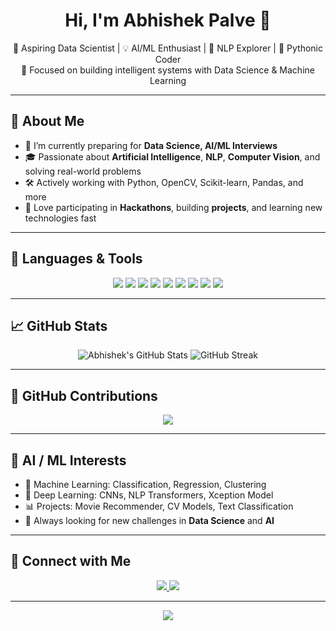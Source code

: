 <h1 align="center">Hi, I'm Abhishek Palve 👋</h1>

<p align="center">
  🚀 Aspiring Data Scientist | 💡 AI/ML Enthusiast | 🧠 NLP Explorer | 🧪 Pythonic Coder <br>
  🎯 Focused on building intelligent systems with Data Science & Machine Learning
</p>

---

## 💼 About Me

- 🌱 I’m currently preparing for **Data Science, AI/ML Interviews**
- 🎓 Passionate about **Artificial Intelligence**, **NLP**, **Computer Vision**, and solving real-world problems
- 🛠️ Actively working with Python, OpenCV, Scikit-learn, Pandas, and more
- 🧠 Love participating in **Hackathons**, building **projects**, and learning new technologies fast

---

## 🚀 Languages & Tools

<p align="center">
  <img src="https://img.shields.io/badge/Python-3776AB?style=for-the-badge&logo=python&logoColor=white"/>
  <img src="https://img.shields.io/badge/OpenCV-5C3EE8?style=for-the-badge&logo=opencv&logoColor=white"/>
  <img src="https://img.shields.io/badge/Numpy-013243?style=for-the-badge&logo=numpy&logoColor=white"/>
  <img src="https://img.shields.io/badge/Pandas-150458?style=for-the-badge&logo=pandas&logoColor=white"/>
  <img src="https://img.shields.io/badge/Scikit--learn-F7931E?style=for-the-badge&logo=scikit-learn&logoColor=white"/>
  <img src="https://img.shields.io/badge/TensorFlow-FF6F00?style=for-the-badge&logo=tensorflow&logoColor=white"/>
  <img src="https://img.shields.io/badge/Machine%20Learning-00C853?style=for-the-badge&logo=dependabot&logoColor=white"/>
  <img src="https://img.shields.io/badge/Data%20Science-FF4081?style=for-the-badge&logo=data&logoColor=white"/>
  <img src="https://img.shields.io/badge/NLP-673AB7?style=for-the-badge&logo=openai&logoColor=white"/>
</p>

---

## 📈 GitHub Stats

<p align="center">
  <img src="https://github-readme-stats.vercel.app/api?username=abhishek172003&show_icons=true&theme=tokyonight&hide=stars" alt="Abhishek's GitHub Stats"/>
  <img src="https://github-readme-streak-stats.herokuapp.com?user=abhishek172003&theme=tokyonight&hide_border=true" alt="GitHub Streak"/>
</p>

---

## 🧩 GitHub Contributions

<p align="center">
  <img src="https://github-readme-activity-graph.vercel.app/graph?username=abhishek172003&theme=react-dark&hide_border=true"/>
</p>

---

## 🧠 AI / ML Interests

- 🤖 Machine Learning: Classification, Regression, Clustering
- 🧠 Deep Learning: CNNs, NLP Transformers, Xception Model
- 📊 Projects: Movie Recommender, CV Models, Text Classification
- 📍 Always looking for new challenges in **Data Science** and **AI**

---

## 🔗 Connect with Me

<p align="center">
  <a href="https://www.linkedin.com/in/abhishek-palve-652ba91b1/" target="_blank">
    <img src="https://img.shields.io/badge/LinkedIn-0077B5.svg?&style=for-the-badge&logo=linkedin&logoColor=white" />
  </a>
  <a href="mailto:abhishekpalve55@gmail.com">
    <img src="https://img.shields.io/badge/Gmail-D14836?style=for-the-badge&logo=gmail&logoColor=white"/>
  </a>
</p>


---

<p align="center">
  <img src="https://readme-typing-svg.herokuapp.com?font=Fira+Code&duration=3000&pause=1000&color=F70000&center=true&vCenter=true&width=435&lines=Python+%7C+OpenCV+%7C+ML+%7C+DS+%7C+AI+%7C+NLP+%7C+Deep+Learning+%7C+Projects+Driven" />
</p>

